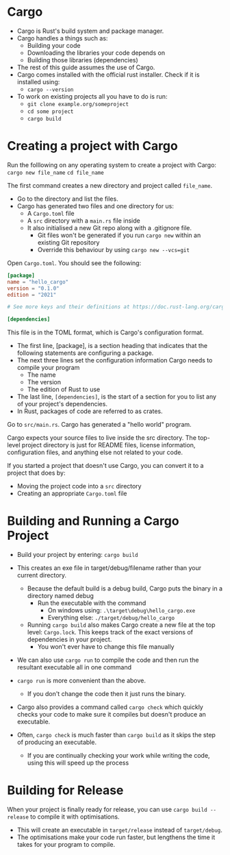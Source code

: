 # Cargo
* Cargo is Rust's build system and package manager.
* Cargo handles a things such as:
	* Building your code
	* Downloading the libraries your code depends on
	* Building those libraries (dependencies)
* The rest of this guide assumes the use of Cargo.
* Cargo comes installed with the official rust installer. Check if it is installed using:
	* `cargo --version`
* To work on existing projects all you have to do is run:
	* `git clone example.org/someproject`
	* `cd some project`
	* `cargo build`

# Creating a project with Cargo
Run the folllowing on any operating system to create a project with Cargo:
`cargo new file_name`
`cd file_name`

The first command creates a new directory and project called `file_name`.

* Go to the directory and list the files.
* Cargo has generated two files and one directory for us: 
	* A `Cargo.toml` file
	* A `src` directory with a `main.rs` file inside
	* It also initialised a new Git repo along with a .gitignore file.
		* Git files won't be generated if you run `cargo new` within an existing Git repository
		* Override this behaviour by using `cargo new --vcs=git`

Open `Cargo.toml`. You should see the following:
```toml
[package]
name = "hello_cargo"
version = "0.1.0"
edition = "2021"

# See more keys and their definitions at https://doc.rust-lang.org/cargo/reference/manifest.html

[dependencies]
```

This file is in the TOML format, which is Cargo's configuration format.

* The first line, [package], is a section heading that indicates that the following statements are configuring a package.
* The next three lines set the configuration information Cargo needs to compile your program
	* The name
	* The version
	* The edition of Rust to use
* The last line, `[dependencies]`, is the start of a section for you to list any of your project's dependencies.
* In Rust, packages of code are referred to as crates.

Go to `src/main.rs`. Cargo has generated a "hello world" program.

Cargo expects your source files to live inside the src directory. The top-level project directory is just for README files, license information, configuration files, and anything else not related to your code.

If you started a project that doesn't use Cargo, you can convert it to a project that does by:
* Moving the project code into a `src` directory
* Creating an appropriate `Cargo.toml` file

# Building and Running a Cargo Project
* Build your project by entering: `cargo build`
* This creates an exe file in target/debug/filename rather than your current directory.
	* Because the default build is a debug build, Cargo puts the binary in a directory named debug
		* Run the executable with the command
			* On windows using: `.\target\debug\hello_cargo.exe`
			* Everything else: `./target/debug/hello_cargo`
	* Running `cargo build` also makes Cargo create a new file at the top level: `Cargo.lock`. This keeps track of the exact versions of dependencies in your project.
		* You won't ever have to change this file manually

* We can also use `cargo run` to compile the code and then run the resultant executable all in one command
* `cargo run` is more convenient than the above.
	* If you don't change the code then it just runs the binary.

* Cargo also provides a command called `cargo check` which quickly checks your code to make sure it compiles but doesn't produce an executable.
* Often, `cargo check` is much faster than `cargo build` as it skips the step of producing an executable.
	* If you are continually checking your work while writing the code, using this will speed up the process

# Building for Release
When your project is finally ready for release, you can use `cargo build --release` to compile it with optimisations.

* This will create an executable in `target/release` instead of `target/debug`.
* The optimisations make your code run faster, but lengthens the time it takes for your program to compile.

